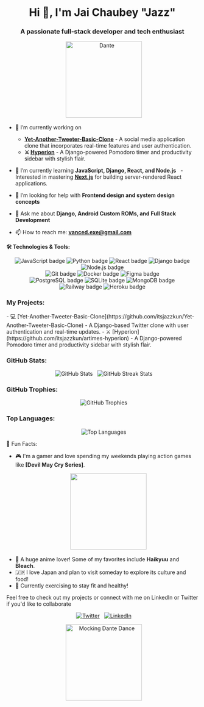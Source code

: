 <h1 align="center">Hi 👋, I'm Jai Chaubey "Jazz" </h1>
<h3 align="center">A passionate full-stack developer and tech enthusiast </h3>

<p align="center">
  <img src="https://github.com/user-attachments/assets/1363b558-cb66-43fd-ac59-0ed9e8d6da35" alt="Dante" height="200"/>
</p>

- 🔭 I’m currently working on
  - **[Yet-Another-Tweeter-Basic-Clone](https://github.com/itsjazzkun/Yet-Another-Tweeter-Basic-Clone)** - A social media application clone that incorporates real-time features and user authentication.
  - **⚔️ [Hyperion](https://github.com/itsjazzkun/artimes-hyperion)** - A Django-powered Pomodoro timer and productivity sidebar with stylish flair.

- 🌱 I’m currently learning **JavaScript, Django, React, and Node.js**
  - Interested in mastering **[Next.js](https://nextjs.js.org/)** for building server-rendered React applications.
- 🤔 I’m looking for help with **Frontend design and system design concepts**
- 💬 Ask me about **Django, Android Custom ROMs, and Full Stack Development**
- 📫 How to reach me: **vanced.exe@gmail.com**

**🛠️ Technologies & Tools:**

<p align="center">
  <img src="https://img.shields.io/badge/JavaScript-F7DF1E?style=for-the-badge&logo=javascript&logoColor=black" alt="JavaScript badge"/>
  <img src="https://img.shields.io/badge/Python-3776AB?style=for-the-badge&logo=python&logoColor=white" alt="Python badge"/>
  <img src="https://img.shields.io/badge/React-61DAFB?style=for-the-badge&logo=react&logoColor=black" alt="React badge"/>
  <img src="https://img.shields.io/badge/Django-092E20?style=for-the-badge&logo=django&logoColor=white" alt="Django badge"/>
  <img src="https://img.shields.io/badge/Node.js-339933?style=for-the-badge&logo=node.js&logoColor=white" alt="Node.js badge"/>
  <br />
  <img src="https://img.shields.io/badge/Git-F05032?style=for-the-badge&logo=git&logoColor=white" alt="Git badge"/>
  <img src="https://img.shields.io/badge/Docker-2496ED?style=for-the-badge&logo=docker&logoColor=white" alt="Docker badge"/>
  <img src="https://img.shields.io/badge/Figma-F24E1E?style=for-the-badge&logo=figma&logoColor=white" alt="Figma badge"/>
  <br />
  <img src="https://img.shields.io/badge/PostgreSQL-316192?style=for-the-badge&logo=postgresql&logoColor=white" alt="PostgreSQL badge"/>
  <img src="https://img.shields.io/badge/SQLite-003B57?style=for-the-badge&logo=sqlite&logoColor=white" alt="SQLite badge"/>
  <img src="https://img.shields.io/badge/MongoDB-47A248?style=for-the-badge&logo=mongodb&logoColor=white" alt="MongoDB badge"/>
  <br />
  <img src="https://img.shields.io/badge/Railway-%23111217.svg?style=for-the-badge&logo=railway&logoColor=white" alt="Railway badge"/>
  <img src="https://img.shields.io/badge/Heroku-430098?style=for-the-badge&logo=heroku&logoColor=white" alt="Heroku badge"/>
</p>

<h3 align="left">My Projects:</h3>
- 💻 [Yet-Another-Tweeter-Basic-Clone](https://github.com/itsjazzkun/Yet-Another-Tweeter-Basic-Clone) - A Django-based Twitter clone with user authentication and real-time updates.
- ⚔️ [Hyperion](https://github.com/itsjazzkun/artimes-hyperion) - A Django-powered Pomodoro timer and productivity sidebar with stylish flair.

<h3 align="left">GitHub Stats:</h3>
<p align="center">
  <img src="https://github-readme-stats.vercel.app/api?username=itsjazzkun&show_icons=true&theme=radical" alt="GitHub Stats" />
  <img src="https://github-readme-streak-stats.herokuapp.com/?user=itsjazzkun&theme=radical" alt="GitHub Streak Stats" />
</p>

<h3 align="left">GitHub Trophies:</h3>
<p align="center">
  <img src="https://github-profile-trophy.vercel.app/?username=itsjazzkun&theme=radical" alt="GitHub Trophies" />
</p>

<h3 align="left">Top Languages:</h3>
<p align="center">
  <img src="https://github-readme-stats.vercel.app/api/top-langs/?username=itsjazzkun&layout=compact&theme=radical" alt="Top Languages" />
</p>

🌟 Fun Facts:
- 🎮 I'm a gamer and love spending my weekends playing action games like **[Devil May Cry Series]**.
  <p align="center">
    <img src="https://github.com/user-attachments/assets/11099982-ef43-40fd-a7de-e1e0b538d27b" height="200"/>
  </p>
- 🌸 A huge anime lover! Some of my favorites include **Haikyuu** and **Bleach**.
- 🇯🇵 I love Japan and plan to visit someday to explore its culture and food!
- 💪 Currently exercising to stay fit and healthy!

Feel free to check out my projects or connect with me on LinkedIn or Twitter if you'd like to collaborate

<p align="center">
  <a href="https://x.com/itsjazzkun" target="_blank"><img src="https://img.shields.io/badge/Twitter-@itsjazzkun-blue?style=for-the-badge&logo=twitter" alt="Twitter"/></a>
  <a href="https://www.linkedin.com/in/jai-chaubey/" target="_blank"><img src="https://img.shields.io/badge/LinkedIn-@JaiChaubey-blue?style=for-the-badge&logo=linkedin" alt="LinkedIn"/></a>
</p>

<p align="center">
  <img src="https://github.com/user-attachments/assets/42bb415d-52d8-4392-b408-f86903e69e83" alt="Mocking Dante Dance" height="200"/>
</p>
